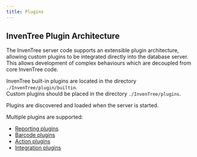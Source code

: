```yaml
---
title: Plugins
---
```


## InvenTree Plugin Architecture

The InvenTree server code supports an extensible plugin architecture, allowing custom plugins to be integrated directly into the database server. This allows development of complex behaviours which are decoupled from core InvenTree code.

InvenTree built-in plugins are located in the directory `./InvenTree/plugin/builtin`.  
Custom plugins should be placed  in the directory `./InvenTree/plugins`.

Plugins are discovered and loaded when the server is started.

Multiple plugins are supported:

* [Reporting plugins](./plugins/report.md)
* [Barcode plugins](./plugins/barcode.md)
* [Action plugins](./plugins/action.md)
* [Integration plugins](./plugins/integration.md)
